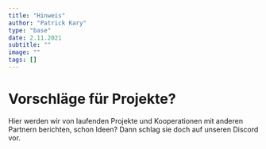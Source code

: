 ```yaml
---
title: "Hinweis"
author: "Patrick Kary"
type: "base"
date: 2.11.2021
subtitle: ""
image: ""
tags: []
---
```


# Vorschläge für Projekte? 

Hier werden wir von laufenden Projekte und Kooperationen mit anderen Partnern berichten, schon Ideen? Dann schlag sie doch auf unseren Discord vor.
